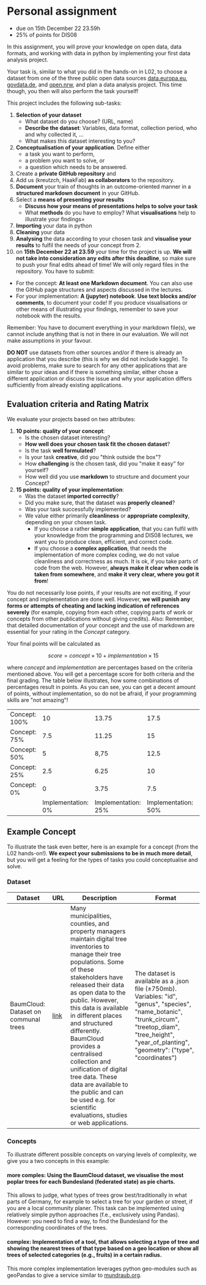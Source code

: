 # Personal assignment 
- due on 15th December 22 23.59h
- 25% of points for DIS08

In this assignment, you will prove your knowledge on open data, data formats, and working with data in python by implementing your first data analysis project.

Your task is, similar to what you did in the hands-on in L02, to choose a dataset from one of the three public open data sources [data.europa.eu](https://data.europa.eu/en), [govdata.de](https://www.govdata.de/), and [open.nrw](https://open.nrw/), and plan a data analysis project. This time though, you then will also perform the task yourself! 

This project includes the following sub-tasks:
1. **Selection of your dataset**
	- What dataset do you choose? (URL, name)
	- **Describe the dataset**: Variables, data format, collection period, who and why collected it, ...
	- What makes this dataset interesting to you?
2. **Conceptualisation of your application**. Define either
	- a task you want to perform,
	- a problem you want to solve, or 
	- a question which needs to be answered.
3.  Create a **private GitHub repository** and 
4.  Add us (kreutzch, HaakFab) **as collaborators** to the repository.
5. **Document** your train of thoughts in an outcome-oriented manner in a **structured markdown document** in your GitHub.
6. Select a **means of presenting your results**
	- **Discuss how your means of presentations helps to solve your task** 
	-  What **methods** do you have to employ? What **visualisations** help to illustrate your findings=
7. **Importing** your data in python
8. **Cleaning** your data
9. **Analysing** the data according to your chosen task and **visualise your results** to fulfil the needs of your concept from 2.
10.  on **15th December 22 at 23.59** your time for the project is up. **We will not take into consideration any edits after this deadline**, so make sure to push your final edits ahead of time! We will only regard files in the repository. You have to submit:
- For the concept: **At least one Markdown document**. You can also use the GitHub page structures and aspects discussed in the lectures.
- For your implementation: **A (jupyter) notebook**. **Use text blocks and/or comments**, to document your code! If you produce visualisations or other means of illustrating your findings, remember to save your notebook with the results.	 

Remember: You have to document everything in your markdown file(s), we cannot include anything that is not in there in our evaluation. We will not make assumptions in your favour. 

**DO NOT** use datasets from other sources and/or if there is already an application that you describe (this is why we did not include kaggle). To avoid problems, make sure to search for any other applications that are similar to your ideas and if there is something similar, either chose a different application or discuss the issue and why your application differs sufficiently from already existing applications.

## Evaluation criteria and Rating Matrix
We evaluate your projects based on two attributes:
1. **10 points: quality of your concept**:
	-  Is the chosen dataset interesting?
	-  **How well does your chosen task fit the chosen dataset**?
	-  Is the task **well formulated**?
	-  Is your task **creative**, did you "think outside the box"?
	-  How **challenging** is the chosen task, did you "make it easy" for yourself?
	-  How well did you use **markdown** to structure and  document your Concept?
2. **15 points: quality of your implementation**:
	-  Was the dataset **imported correctly**?
	-  Did you make sure, that the dataset was **properly cleaned**?
	-  Was your task successfully implemented?
	-  We value either primarily **cleanliness** or **appropriate complexity**, depending on your chosen task.
		- If you choose a rather **simple application**, that you can fulfil with your knowledge from the programming and DIS08 lectures, we want you to produce clean, efficient, and correct code.
		- If you choose a **complex application**, that needs the implementation of more complex coding, we do not value cleanliness and correctness as much. It is ok, if you take parts of code from the web. However, **always make it clear when code is taken from somewhere**, and **make it very clear, where you got it from**!

You do not necessarily lose points, if your results are not exciting, if your concept and implementation are done well. However, **we will punish any forms or attempts of cheating and lacking indication of references severely** (for example, copying from each other, copying parts of work or concepts from other publications without giving credits). Also: Remember, that detailed documentation of your concept and the use of markdown are essential for your rating in the *Concept* category.

Your final points will be calculated as

$$score=concept\times10+implementation\times15$$

where $concept$ and $implementation$ are percentages based on the criteria mentioned above. You will get a percentage score for both criteria and the final grading. The table below illustrates, how some combinations of percentages result in points. As you can see, you can get  a decent amount of points, without implementation, so do not be afraid, if your programming skills are "not amazing"!

| |                       |  |  |  |  |
|------------------------|---------------------------|----|----|----|----|
| Concept: 100% | 10                        | 13.75 | 17.5 | 21.25 | 25 |
|   Concept: 75%                     | 7.5                         | 11.25 | 15 | 18.75 | 22.5 |
|   Concept: 50%                     | 5                         | 8,75  | 12.5 | 16.25 | 20 |
|   Concept: 25%                     | 2.5                         | 6.25  | 10  | 13.75 | 17.5 |
|   Concept: 0%                     | 0                         | 3.75  | 7.5  | 11.25  | 15 |
|                        | Implementation: 0% | Implementation: 25%   |   Implementation: 50% | Implementation: 75%   |Implementation: 100%    |

## Example Concept
To illustrate the task even better, here is an example for a concept (from the L02 hands-on!). **We expect your submissions to be in much more detail**, but you will get a feeling for the types of tasks you could conceptualise and solve.

### Dataset  
|Dataset  | URL | Description |Format |
|--|--|--|--|
| BaumCloud: Dataset on communal trees | [link](https://www.govdata.de/web/guest/suchen/-/details/harmonisierter-datensatz-aus-verschiedenen-kommunalen-baumkatastern) | Many municipalities, counties, and property managers maintain digital tree inventories to manage their tree populations. Some of these stakeholders have released their data as open data to the public. However, this data is available in different places and structured differently. BaumCloud provides a centralised collection and unification of digital tree data. These data are available to the public and can be used e.g. for scientific evaluations, studies or web applications.  | The dataset is available as a .json file (±750mb). Variables: "id", "genus", "species", "name_botanic", "trunk_circum", "treetop_diam", "tree_height", "year_of_planting", "geometry": ("type", "coordinates") |

### Concepts
To illustrate different possible concepts on varying levels of complexity, we give you a two concepts in this example:

#### more comples: Using the BaumCloud dataset, we visualise the most poplar trees for each Bundesland (federated state) as pie charts.
This allows to judge, what types of trees grow best/traditionally in what parts of Germany, for example to select a tree for your garden or street, if you are a local community planer. This task can be implemented using relatively simple python approaches (f.e., exclusively using Pandas). However: you need to find a way, to find the Bundesland for the corresponding coordinates of the trees.

#### complex: Implementation of a tool, that allows selecting a type of tree and showing the nearest trees of that type based on a geo location or show all trees of selected categories (e.g., fruits) in a certain radius.
This more complex implementation leverages python geo-modules such as geoPandas to give a service similar to [mundraub.org](https://mundraub.org/).





